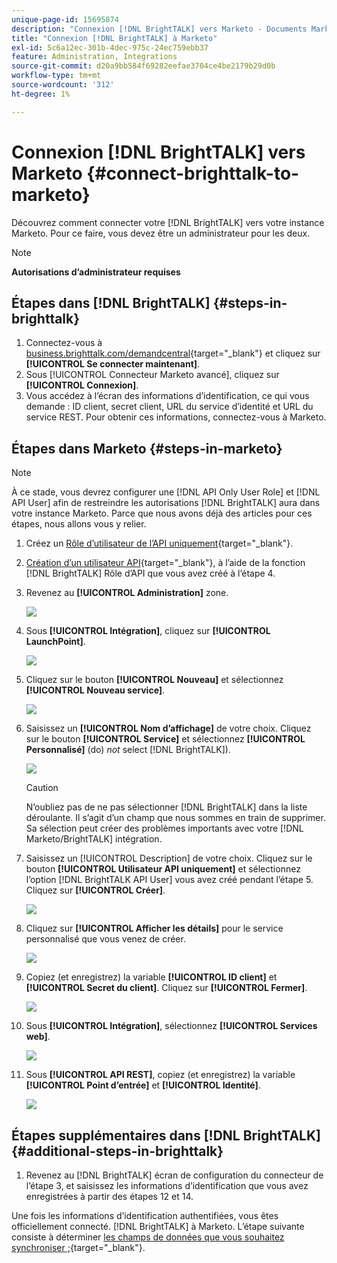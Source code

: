 ```yaml
---
unique-page-id: 15695874
description: "Connexion [!DNL BrightTALK] vers Marketo - Documents Marketo - Documentation du produit"
title: "Connexion [!DNL BrightTALK] à Marketo"
exl-id: 5c6a12ec-301b-4dec-975c-24ec759ebb37
feature: Administration, Integrations
source-git-commit: d20a9bb584f69282eefae3704ce4be2179b29d0b
workflow-type: tm+mt
source-wordcount: '312'
ht-degree: 1%

---
```


# Connexion [!DNL BrightTALK] vers Marketo {#connect-brighttalk-to-marketo}

Découvrez comment connecter votre [!DNL BrightTALK] vers votre instance Marketo. Pour ce faire, vous devez être un administrateur pour les deux.

>[!NOTE]
>
>**Autorisations d’administrateur requises**

## Étapes dans [!DNL BrightTALK] {#steps-in-brighttalk}

1. Connectez-vous à [business.brighttalk.com/demandcentral](https://business.brighttalk.com/demandcentral/login){target="_blank"} et cliquez sur **[!UICONTROL Se connecter maintenant]**.
1. Sous [!UICONTROL Connecteur Marketo avancé], cliquez sur **[!UICONTROL Connexion]**.
1. Vous accédez à l’écran des informations d’identification, ce qui vous demande : ID client, secret client, URL du service d’identité et URL du service REST. Pour obtenir ces informations, connectez-vous à Marketo.

## Étapes dans Marketo {#steps-in-marketo}

>[!NOTE]
>
>À ce stade, vous devrez configurer une [!DNL API Only User Role] et [!DNL API User] afin de restreindre les autorisations [!DNL BrightTALK] aura dans votre instance Marketo. Parce que nous avons déjà des articles pour ces étapes, nous allons vous y relier.

1. Créez un [Rôle d’utilisateur de l’API uniquement](/help/marketo/product-docs/administration/users-and-roles/create-an-api-only-user-role.md){target="_blank"}.

1. [Création d’un utilisateur API](/help/marketo/product-docs/administration/users-and-roles/create-an-api-only-user.md){target="_blank"}, à l’aide de la fonction [!DNL BrightTALK] Rôle d’API que vous avez créé à l’étape 4.

1. Revenez au **[!UICONTROL Administration]** zone.

   ![](assets/connect-brighttalk-to-marketo-1.png)

1. Sous **[!UICONTROL Intégration]**, cliquez sur **[!UICONTROL LaunchPoint]**.

   ![](assets/connect-brighttalk-to-marketo-2.png)

1. Cliquez sur le bouton **[!UICONTROL Nouveau]** et sélectionnez **[!UICONTROL Nouveau service]**.

   ![](assets/connect-brighttalk-to-marketo-3.png)

1. Saisissez un **[!UICONTROL Nom d’affichage]** de votre choix. Cliquez sur le bouton **[!UICONTROL Service]** et sélectionnez **[!UICONTROL Personnalisé]** (do) _not_ select [!DNL BrightTALK]).

   ![](assets/connect-brighttalk-to-marketo-4.png)

   >[!CAUTION]
   >
   >N’oubliez pas de ne pas sélectionner [!DNL BrightTALK] dans la liste déroulante. Il s’agit d’un champ que nous sommes en train de supprimer. Sa sélection peut créer des problèmes importants avec votre [!DNL Marketo/BrightTALK] intégration.

1. Saisissez un [!UICONTROL Description] de votre choix. Cliquez sur le bouton **[!UICONTROL Utilisateur API uniquement]** et sélectionnez l’option [!DNL BrightTALK API User] vous avez créé pendant l’étape 5. Cliquez sur **[!UICONTROL Créer]**.

   ![](assets/connect-brighttalk-to-marketo-5.png)

1. Cliquez sur **[!UICONTROL Afficher les détails]** pour le service personnalisé que vous venez de créer.

   ![](assets/connect-brighttalk-to-marketo-6.png)

1. Copiez (et enregistrez) la variable **[!UICONTROL ID client]** et **[!UICONTROL Secret du client]**. Cliquez sur **[!UICONTROL Fermer]**.

   ![](assets/connect-brighttalk-to-marketo-7.png)

1. Sous **[!UICONTROL Intégration]**, sélectionnez **[!UICONTROL Services web]**.

   ![](assets/connect-brighttalk-to-marketo-8.png)

1. Sous **[!UICONTROL API REST]**, copiez (et enregistrez) la variable **[!UICONTROL Point d’entrée]** et **[!UICONTROL Identité]**.

   ![](assets/connect-brighttalk-to-marketo-9.png)

## Étapes supplémentaires dans [!DNL BrightTALK] {#additional-steps-in-brighttalk}

1. Revenez au [!DNL BrightTALK] écran de configuration du connecteur de l’étape 3, et saisissez les informations d’identification que vous avez enregistrées à partir des étapes 12 et 14.

Une fois les informations d’identification authentifiées, vous êtes officiellement connecté. [!DNL BrightTALK] à Marketo. L’étape suivante consiste à déterminer [les champs de données que vous souhaitez synchroniser ;](https://support.brighttalk.com/hc/en-us/articles/115005131274-BrightTALK-Connector-for-Marketo-Choose-the-Fields-to-Sync){target="_blank"}.
